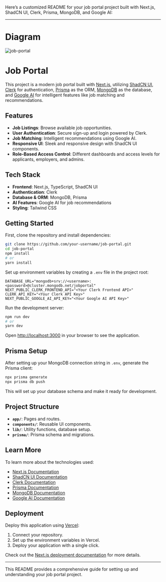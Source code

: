 Here’s a customized README for your job portal project built with Next.js, ShadCN UI, Clerk, Prisma, MongoDB, and Google AI:

---
# Diagram

![job-portal](https://github.com/user-attachments/assets/0a4812e5-210f-4ca4-86e1-220491775c8b)

# Job Portal

This project is a modern job portal built with [Next.js](https://nextjs.org/), utilizing [ShadCN UI](https://shadcn.dev/), [Clerk](https://clerk.dev/) for authentication, [Prisma](https://www.prisma.io/) as the ORM, [MongoDB](https://www.mongodb.com/) as the database, and [Google AI](https://ai.google/) for intelligent features like job matching and recommendations.

## Features

- **Job Listings**: Browse available job opportunities.
- **User Authentication**: Secure sign-up and login powered by Clerk.
- **Job Matching**: Intelligent recommendations using Google AI.
- **Responsive UI**: Sleek and responsive design with ShadCN UI components.
- **Role-Based Access Control**: Different dashboards and access levels for applicants, employers, and admins.

## Tech Stack

- **Frontend**: Next.js, TypeScript, ShadCN UI
- **Authentication**: Clerk
- **Database & ORM**: MongoDB, Prisma
- **AI Features**: Google AI for job recommendations
- **Styling**: Tailwind CSS

## Getting Started

First, clone the repository and install dependencies:

```bash
git clone https://github.com/your-username/job-portal.git
cd job-portal
npm install
# or
yarn install
```

Set up environment variables by creating a `.env` file in the project root:

```plaintext
DATABASE_URL="mongodb+srv://<username>:<password>@cluster.mongodb.net/jobportal"
NEXT_PUBLIC_CLERK_FRONTEND_API="<Your Clerk Frontend API>"
CLERK_API_KEY="<Your Clerk API Key>"
NEXT_PUBLIC_GOOGLE_AI_API_KEY="<Your Google AI API Key>"
```

Run the development server:

```bash
npm run dev
# or
yarn dev
```

Open [http://localhost:3000](http://localhost:3000) in your browser to see the application.

## Prisma Setup

After setting up your MongoDB connection string in `.env`, generate the Prisma client:

```bash
npx prisma generate
npx prisma db push
```

This will set up your database schema and make it ready for development.

## Project Structure

- **`app/`**: Pages and routes.
- **`components/`**: Reusable UI components.
- **`lib/`**: Utility functions, database setup.
- **`prisma/`**: Prisma schema and migrations.

## Learn More

To learn more about the technologies used:

- [Next.js Documentation](https://nextjs.org/docs)
- [ShadCN UI Documentation](https://shadcn.dev/docs)
- [Clerk Documentation](https://clerk.dev/docs)
- [Prisma Documentation](https://www.prisma.io/docs)
- [MongoDB Documentation](https://www.mongodb.com/docs)
- [Google AI Documentation](https://ai.google/)

## Deployment

Deploy this application using [Vercel](https://vercel.com/):

1. Connect your repository.
2. Set up the environment variables in Vercel.
3. Deploy your application with a single click.

Check out the [Next.js deployment documentation](https://nextjs.org/docs/deployment) for more details.

---

This README provides a comprehensive guide for setting up and understanding your job portal project.

